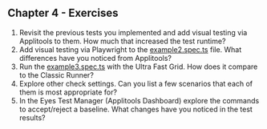 ## Chapter 4 - Exercises

1. Revisit the previous tests you implemented and add visual testing via Applitools to them. How much that increased the test runtime?
2. Add visual testing via Playwright to the [example2.spec.ts](../tests/example2.spec.ts) file. What differences have you noticed from Applitools?
3. Run the [example3.spec.ts](../tests/example3.spec.ts) with the Ultra Fast Grid. How does it compare to the Classic Runner?
4. Explore other check settings. Can you list a few scenarios that each of them is most appropriate for?
5. In the Eyes Test Manager (Applitools Dashboard) explore the commands to accept/reject a baseline. What changes have you noticed in the test results?
